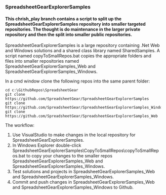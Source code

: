 ### SpreadsheetGearExplorerSamples

#### This chrish_play branch contains a script to split up the SpreadsheetGearExplorerSamples repository into smaller targeted repositories. The thought is do maintenance in the larger private repository and then the split into smaller public repositories.

SpreadsheetGearExplorerSamples is a large repository containing .Net Web and Windows solutions and a shared class library named SharedSamples. A script named copyToSmallRepos.bat copies the appropriate folders and files into smaller repositories named SpreadsheetGearExplorerSamples_Web and SpreadsheetGearExplorerSamples_Windows.

In a cmd window clone the following repos into the same parent folder: <br>
```
cd c:\GithubRepos\SpreadsheetGear
git clone https://github.com/SpreadsheetGear/SpreadsheetGearExplorerSamples
git clone https://github.com/SpreadsheetGear/SpreadsheetGearExplorerSamples_Windows
git clone https://github.com/SpreadsheetGear/SpreadsheetGearExplorerSamples_Web
```

The workflow:
1. Use VisualStudio to make changes in the local repository for SpreadsheetGearExplorerSamples.
2. In Windows Explorer double-click SpreadsheetGearExplorerSamples\CopyToSmallRepos\copyToSmallRepos.bat to copy your changes to the smaller repos SpreadsheetGearExplorerSamples_Web and SpreadsheetGearExplorerSamples_Windows.
3. Test solutions and projects in SpreadsheetGearExplorerSamples_Web and SpreadsheetGearExplorerSamples_Windows.
4. Commit and push changes in SpreadsheetGearExplorerSamples_Web and SpreadsheetGearExplorerSamples_Windows to Github.
